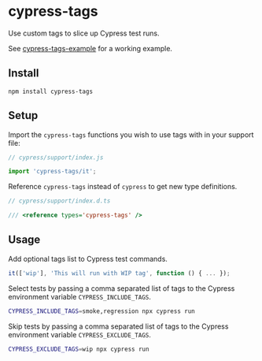 # cypress-tags

Use custom tags to slice up Cypress test runs.

See [cypress-tags-example](https://github.com/annaet/cypress-tags-example) for a working example.

## Install

`npm install cypress-tags`

## Setup

Import the `cypress-tags` functions you wish to use tags with in your support file:

```ts
// cypress/support/index.js

import 'cypress-tags/it';
```

Reference `cypress-tags` instead of `cypress` to get new type definitions.

```ts
// cypress/support/index.d.ts

/// <reference types='cypress-tags' />
```

## Usage

Add optional tags list to Cypress test commands.

```ts
it(['wip'], 'This will run with WIP tag', function () { ... });
```

Select tests by passing a comma separated list of tags to the Cypress environment variable `CYPRESS_INCLUDE_TAGS`.

```bash
CYPRESS_INCLUDE_TAGS=smoke,regression npx cypress run
```

Skip tests by passing a comma separated list of tags to the Cypress environment variable `CYPRESS_EXCLUDE_TAGS`.


```bash
CYPRESS_EXCLUDE_TAGS=wip npx cypress run
```
